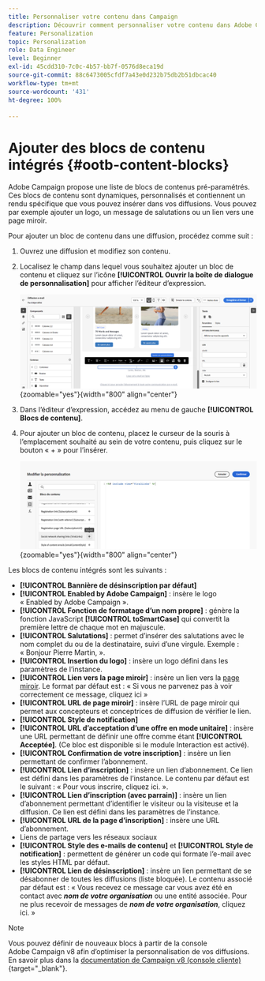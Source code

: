 ```yaml
---
title: Personnaliser votre contenu dans Campaign
description: Découvrir comment personnaliser votre contenu dans Adobe Campaign Web
feature: Personalization
topic: Personalization
role: Data Engineer
level: Beginner
exl-id: 45cdd310-7c0c-4b57-bb7f-0576d8eca19d
source-git-commit: 88c6473005cfdf7a43e0d232b75db2b51dbcac40
workflow-type: tm+mt
source-wordcount: '431'
ht-degree: 100%

---
```


# Ajouter des blocs de contenu intégrés {#ootb-content-blocks}

Adobe Campaign propose une liste de blocs de contenus pré-paramétrés. Ces blocs de contenu sont dynamiques, personnalisés et contiennent un rendu spécifique que vous pouvez insérer dans vos diffusions. Vous pouvez par exemple ajouter un logo, un message de salutations ou un lien vers une page miroir.

Pour ajouter un bloc de contenu dans une diffusion, procédez comme suit :

1. Ouvrez une diffusion et modifiez son contenu.

1. Localisez le champ dans lequel vous souhaitez ajouter un bloc de contenu et cliquez sur l’icône **[!UICONTROL Ouvrir la boîte de dialogue de personnalisation]** pour afficher l’éditeur d’expression.

   ![](assets/content-block-access.png){zoomable=&quot;yes&quot;}{width="800" align="center"}

1. Dans l’éditeur d’expression, accédez au menu de gauche **[!UICONTROL Blocs de contenu]**.

1. Pour ajouter un bloc de contenu, placez le curseur de la souris à l’emplacement souhaité au sein de votre contenu, puis cliquez sur le bouton « + » pour l’insérer.

   ![](assets/content-blocks.png){zoomable=&quot;yes&quot;}{width="800" align="center"}

Les blocs de contenu intégrés sont les suivants :

* **[!UICONTROL Bannière de désinscription par défaut]**
* **[!UICONTROL Enabled by Adobe Campaign]** : insère le logo « Enabled by Adobe Campaign ».
* **[!UICONTROL Fonction de formatage d’un nom propre]** : génère la fonction JavaScript **[!UICONTROL toSmartCase]** qui convertit la première lettre de chaque mot en majuscule.
* **[!UICONTROL Salutations]** : permet d’insérer des salutations avec le nom complet du ou de la destinataire, suivi d’une virgule. Exemple : « Bonjour Pierre Martin, ».
* **[!UICONTROL Insertion du logo]** : insère un logo défini dans les paramètres de l’instance.
* **[!UICONTROL Lien vers la page miroir]** : insère un lien vers la [page miroir](../email/mirror-page.md). Le format par défaut est : « Si vous ne parvenez pas à voir correctement ce message, cliquez ici »
* **[!UICONTROL URL de page miroir]** : insère l’URL de page miroir qui permet aux concepteurs et conceptrices de diffusion de vérifier le lien.
* **[!UICONTROL Style de notification]**
* **[!UICONTROL URL d’acceptation d’une offre en mode unitaire]** : insère une URL permettant de définir une offre comme étant **[!UICONTROL Acceptée]**. (Ce bloc est disponible si le module Interaction est activé).
* **[!UICONTROL Confirmation de votre inscription]** : insère un lien permettant de confirmer l’abonnement.
* **[!UICONTROL Lien d’inscription]** : insère un lien d’abonnement. Ce lien est défini dans les paramètres de l’instance. Le contenu par défaut est le suivant : « Pour vous inscrire, cliquez ici. ».
* **[!UICONTROL Lien d’inscription (avec parrain)]** : insère un lien d’abonnement permettant d’identifier le visiteur ou la visiteuse et la diffusion. Ce lien est défini dans les paramètres de l’instance.
* **[!UICONTROL URL de la page d’inscription]** : insère une URL d’abonnement.
* Liens de partage vers les réseaux sociaux
* **[!UICONTROL Style des e-mails de contenu]** et **[!UICONTROL Style de notification]** : permettent de générer un code qui formate l’e-mail avec les styles HTML par défaut.
* **[!UICONTROL Lien de désinscription]** : insère un lien permettant de se désabonner de toutes les diffusions (liste bloquée). Le contenu associé par défaut est : « Vous recevez ce message car vous avez été en contact avec ***nom de votre organisation*** ou une entité associée. Pour ne plus recevoir de messages de ***nom de votre organisation***, cliquez ici. »

>[!NOTE]
>
>Vous pouvez définir de nouveaux blocs à partir de la console Adobe Campaign v8 afin d’optimiser la personnalisation de vos diffusions. En savoir plus dans la [documentation de Campaign v8 (console cliente)](https://experienceleague.adobe.com/docs/campaign/campaign-v8/campaigns/send/personalize/personalization-blocks.html?lang=fr#create-custom-personalization-blocks){target="_blank"}.
